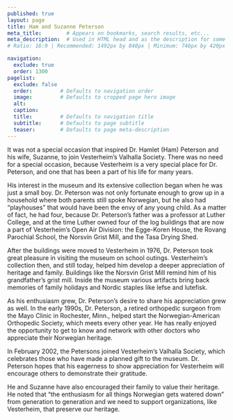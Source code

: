 ```yaml
---
published: true
layout: page
title: Ham and Suzanne Peterson
meta_title:        # Appears on bookmarks, search results, etc...
meta_description:  # Used in HTML head and as the description for some search engines
# Ratio: 16:9 | Recommended: 1492px by 840px | Minimum: 746px by 420px

navigation:
  exclude: true
  order: 1300
pagelist:
  exclude: false
  order:         # Defaults to navigation order  
  image:         # Defaults to cropped page hero image
  alt:
  caption:
  title:         # Defaults to navigation title
  subtitle:      # Defaults to page subtitle
  teaser:        # Defaults to page meta-description
---
```

It was not a special occasion that inspired Dr. Hamlet (Ham) Peterson and his wife, Suzanne, to join Vesterheim’s Valhalla Society. There was no need for a special occasion, because Vesterheim is a very special place for Dr. Peterson, and one that has been a part of his life for many years.

His interest in the museum and its extensive collection began when he was just a small boy. Dr. Peterson was not only fortunate enough to grow up in a household where both parents still spoke Norwegian, but he also had “playhouses” that would have been the envy of any young child. As a matter of fact, he had four, because Dr. Peterson’s father was a professor at Luther College, and at the time Luther owned four of the log buildings that are now a part of Vesterheim’s Open Air Division: the Egge-Koren House, the Rovang Parochial School, the Norsvin Grist Mill, and the Tasa Drying Shed.

After the buildings were moved to Vesterheim in 1976, Dr. Peterson took great pleasure in visiting the museum on school outings. Vesterheim’s collection then, and still today, helped him develop a deeper appreciation of heritage and family. Buildings like the Norsvin Grist Mill remind him of his grandfather’s grist mill. Inside the museum various artifacts bring back memories of family holidays and Nordic staples like lefse and lutefisk.

As his enthusiasm grew, Dr. Peterson’s desire to share his appreciation grew as well. In the early 1990s, Dr. Peterson, a retired orthopedic surgeon from the Mayo Clinic in Rochester, Minn., helped start the Norwegian-American Orthopedic Society, which meets every other year. He has really enjoyed the opportunity to get to know and network with other doctors who appreciate their Norwegian heritage.

In February 2002, the Petersons joined Vesterheim’s Valhalla Society, which celebrates those who have made a planned gift to the museum. Dr. Peterson hopes that his eagerness to show appreciation for Vesterheim will encourage others to demonstrate their gratitude.

He and Suzanne have also encouraged their family to value their heritage. He noted that “the enthusiasm for all things Norwegian gets watered down” from generation to generation and we need to support organizations, like Vesterheim, that preserve our heritage.
